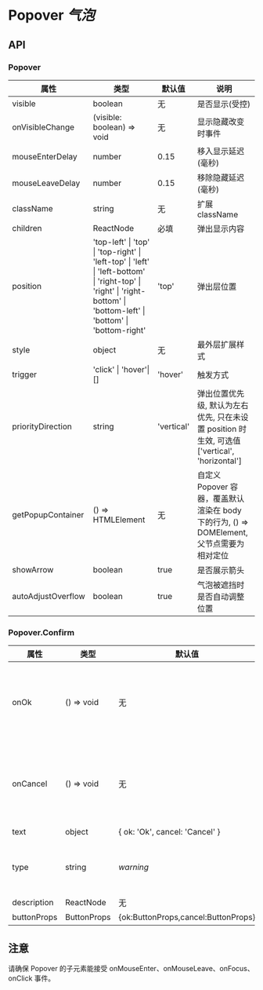 # Popover _气泡_

<example />

## API

### Popover

| 属性               | 类型                                                                                                                                                                   | 默认值     | 说明                                                                                          |
| ------------------ | ---------------------------------------------------------------------------------------------------------------------------------------------------------------------- | ---------- | --------------------------------------------------------------------------------------------- |
| visible            | boolean                                                                                                                                                                | 无         | 是否显示(受控)                                                                                |
| onVisibleChange    | (visible: boolean) => void                                                                                                                                             | 无         | 显示隐藏改变时事件                                                                            |
| mouseEnterDelay    | number                                                                                                                                                                 | 0.15       | 移入显示延迟(毫秒)                                                                            |
| mouseLeaveDelay    | number                                                                                                                                                                 | 0.15       | 移除隐藏延迟(毫秒)                                                                            |
| className          | string                                                                                                                                                                 | 无         | 扩展 className                                                                                |
| children           | ReactNode                                                                                                                                                              | 必填       | 弹出显示内容                                                                                  |
| position           | 'top-left' \| 'top' \| 'top-right' \| 'left-top' \| 'left' \| 'left-bottom' \| 'right-top' \| 'right' \| 'right-bottom' \| 'bottom-left' \| 'bottom' \| 'bottom-right' | 'top'      | 弹出层位置                                                                                    |
| style              | object                                                                                                                                                                 | 无         | 最外层扩展样式                                                                                |
| trigger            | 'click' \| 'hover'\|[]                                                                                                                                                 | 'hover'    | 触发方式                                                                                      |
| priorityDirection  | string                                                                                                                                                                 | 'vertical' | 弹出位置优先级, 默认为左右优先, 只在未设置 position 时生效, 可选值\['vertical', 'horizontal'] |
| getPopupContainer  | () => HTMLElement                                                                                                                                                      | 无         | 自定义 Popover 容器，覆盖默认渲染在 body 下的行为, () => DOMElement,父节点需要为相对定位      |
| showArrow          | boolean                                                                                                                                                                | true       | 是否展示箭头                                                                                  |
| autoAdjustOverflow | boolean                                                                                                                                                                | true       | 气泡被遮挡时是否自动调整位置                                                                  |

### Popover.Confirm

| 属性        | 类型        | 默认值                              | 说明                                                                         |
| ----------- | ----------- | ----------------------------------- | ---------------------------------------------------------------------------- |
| onOk        | () => void  | 无                                  | 点击确定按钮时触发事件，返回 Promise 时，会在 Promise resolve 后关闭 Tooltip |
| onCancel    | () => void  | 无                                  | 点击取消按钮时触发事件，返回 Promise 时，会在 Promise resolve 后关闭 Tooltip |
| text        | object      | { ok: 'Ok', cancel: 'Cancel' }      | 按钮文字                                                                     |
| type        | string      | _warning_                           | icon 的类型，4 选 1，\[_success_, _info_, _warning_, _danger(error)_]        |
| description | ReactNode   | 无                                  | 确认框的描述                                                                 |
| buttonProps | ButtonProps | {ok:ButtonProps,cancel:ButtonProps} | 按钮 Props                                                                   |

## 注意

请确保 Popover 的子元素能接受 onMouseEnter、onMouseLeave、onFocus、onClick 事件。
